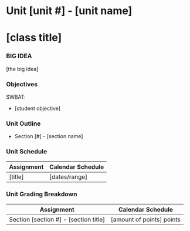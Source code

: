 # Unit [unit #] - [unit name]

# [class title]

### BIG IDEA

[the big idea]

### Objectives

SWBAT:

- [student objective]

### Unit Outline

- Section [#] - [section name]

### Unit Schedule

| Assignment  | Calendar Schedule |
| ------------- | ------------- |
| [title]  | [dates/range]   |

### Unit Grading Breakdown

| Assignment  | Calendar Schedule |
| ------------- | ------------- |
| Section [section #] - [section title]  | [amount of points] points   |
